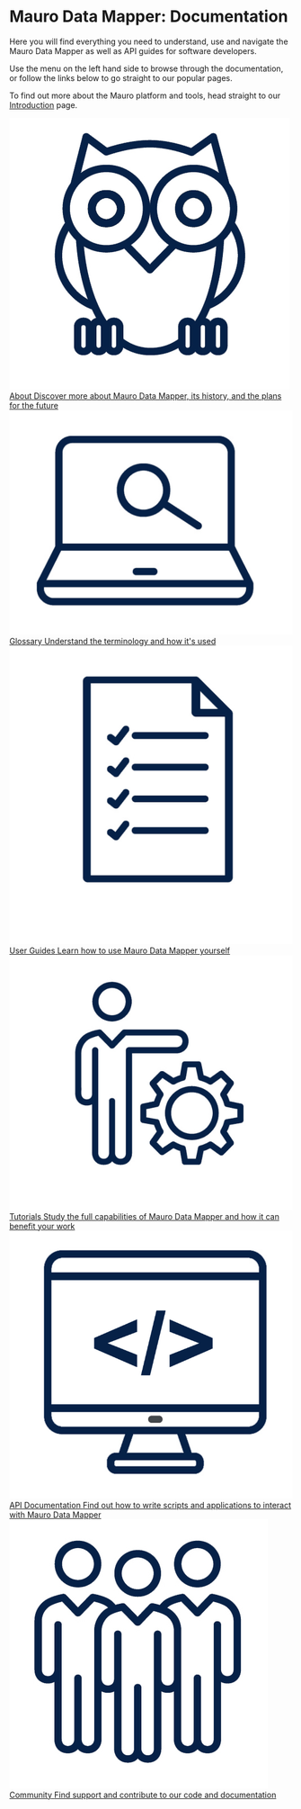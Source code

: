 # Mauro Data Mapper: Documentation

Here you will find everything you need to understand, use and navigate the Mauro Data Mapper as well as API guides for software developers.

Use the menu on the left hand side to browse through the documentation, or follow the links below to go straight to our popular pages.

To find out more about the Mauro platform and tools, head straight to our [Introduction](about/introduction) page.


<a href="about/introduction">
    <div class="home-page-button">
        <img src="home/About%20icon_edited.jpg"/>
        <div class="home-page-button-text">
            <span class="home-page-button-title">About</span>
            <span class="home-page-button-summary">Discover more about Mauro Data Mapper, its history, and the plans for the future</span>
        </div>
    </div>
</a>

<a href="glossary/glossary">
    <div class="home-page-button">
        <img src="home/Glossary%20icon_edited.jpg"/>
        <div class="home-page-button-text">
            <span class="home-page-button-title">Glossary</span>
            <span class="home-page-button-summary">Understand the terminology and how it's used</span>
        </div>
    </div>
</a>

<a href="user-guides/introduction">
    <div class="home-page-button">
        <img src="home/User%20guides%20icon_edited.jpg"/>
        <div class="home-page-button-text">
            <span class="home-page-button-title">User Guides</span>
            <span class="home-page-button-summary">Learn how to use Mauro Data Mapper yourself</span>
        </div>
    </div>
</a>

<a href="tutorials/introduction">
    <div class="home-page-button">
        <img src="home/Tutorials%20icon_edited.jpg"/>
        <div class="home-page-button-text">
            <span class="home-page-button-title">Tutorials</span>
            <span class="home-page-button-summary">Study the full capabilities of Mauro Data Mapper and how it can benefit your work</span>
        </div>
    </div>
</a>

<a href="rest-api/introduction">
    <div class="home-page-button">
        <img src="home/API%20documentation%20icon_edited.png"/>
        <div class="home-page-button-text">
            <span class="home-page-button-title">API Documentation</span>
            <span class="home-page-button-summary">Find out how to write scripts and applications to interact with Mauro Data Mapper</span>
        </div>
    </div>
</a>
<a href="community/support">
    <div class="home-page-button">
        <img src="home/Community%20icon_edited.jpg"/>
        <div class="home-page-button-text">
            <span class="home-page-button-title">Community</span>
            <span class="home-page-button-summary">Find support and contribute to our code and documentation</span>
        </div>
    </div>
</a>
